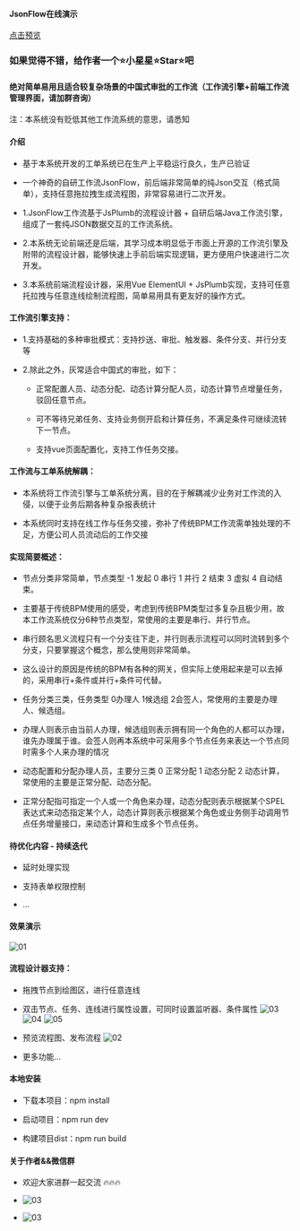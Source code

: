 #### JsonFlow在线演示
[点击预览](https://jackrolling.github.io/#/)

### 如果觉得不错，给作者一个⭐️小星星⭐️Star⭐️吧
#### 绝对简单易用且适合较复杂场景的中国式审批的工作流（工作流引擎+前端工作流管理界面，请加群咨询）
注：本系统没有贬低其他工作流系统的意思，请悉知
#### 介绍
- 基于本系统开发的工单系统已在生产上平稳运行良久，生产已验证


- 一个神奇的自研工作流JsonFlow，前后端非常简单的纯Json交互（格式简单），支持任意拖拉拽生成流程图，非常容易进行二次开发。


- 1.JsonFlow工作流基于JsPlumb的流程设计器 + 自研后端Java工作流引擎，组成了一套纯JSON数据交互的工作流系统。


- 2.本系统无论前端还是后端，其学习成本明显低于市面上开源的工作流引擎及附带的流程设计器，能够快速上手前后端实现逻辑，更方便用户快速进行二次开发。


- 3.本系统前端流程设计器，采用Vue ElementUI + JsPlumb实现，支持可任意托拉拽与任意连线绘制流程图，简单易用具有更友好的操作方式。

#### 工作流引擎支持：
- 1.支持基础的多种审批模式：支持抄送、审批、触发器、条件分支、并行分支等


- 2.除此之外，灰常适合中国式的审批，如下：

    - 正常配置人员、动态分配、动态计算分配人员，动态计算节点增量任务，驳回任意节点。

    - 可不等待兄弟任务、支持业务侧开启和计算任务，不满足条件可继续流转下一节点。

    - 支持vue页面配置化，支持工作任务交接。

#### 工作流与工单系统解耦：

- 本系统将工作流引擎与工单系统分离，目的在于解耦减少业务对工作流的入侵，以便于业务后期各种复杂报表统计


- 本系统同时支持在线工作与任务交接，弥补了传统BPM工作流需单独处理的不足，方便公司人员流动后的工作交接

#### 实现简要概述：
- 节点分类非常简单，节点类型 -1 发起 0 串行 1 并行 2 结束 3 虚拟 4 自动结束。

- 主要基于传统BPM使用的感受，考虑到传统BPM类型过多复杂且极少用，故本工作流系统仅分6种节点类型，常使用的主要是串行、并行节点。


- 串行顾名思义流程只有一个分支往下走，并行则表示流程可以同时流转到多个分支，只要掌握这个概念，那么使用则非常简单。

- 这么设计的原因是传统的BPM有各种的网关，但实际上使用起来是可以去掉的，采用串行+条件或并行+条件可代替。


- 任务分类三类，任务类型 0办理人 1候选组 2会签人，常使用的主要是办理人、候选组。

- 办理人则表示由当前人办理，候选组则表示拥有同一个角色的人都可以办理，谁先办理属于谁。会签人则再本系统中可采用多个节点任务来表达一个节点同时需多个人来办理的情况


- 动态配置和分配办理人员，主要分三类 0 正常分配 1 动态分配 2 动态计算，常使用的主要是正常分配、动态分配。

- 正常分配指可指定一个人或一个角色来办理，动态分配则表示根据某个SPEL表达式来动态指定某个人，动态计算则表示根据某个角色或业务侧手动调用节点任务增量接口，来动态计算和生成多个节点任务。

#### 待优化内容 - 持续迭代
- 延时处理实现

- 支持表单权限控制
- ...

#### 效果演示
![01](public/usages/01.png)


#### 流程设计器支持：
- 拖拽节点到绘图区，进行任意连线

- 双击节点、任务、连线进行属性设置，可同时设置监听器、条件属性
  ![03](public/usages/03.png)
  ![04](public/usages/04.png)
  ![05](public/usages/05.png)

- 预览流程图、发布流程
  ![02](public/usages/02.png)
- 更多功能...

#### 本地安装

* 下载本项目：npm install

* 启动项目：npm run dev

* 构建项目dist：npm run build

#### 关于作者&&微信群
- 欢迎大家进群一起交流 🔥🔥🔥

- ![03](public/about/me.png)
- ![03](public/about/group.png)
